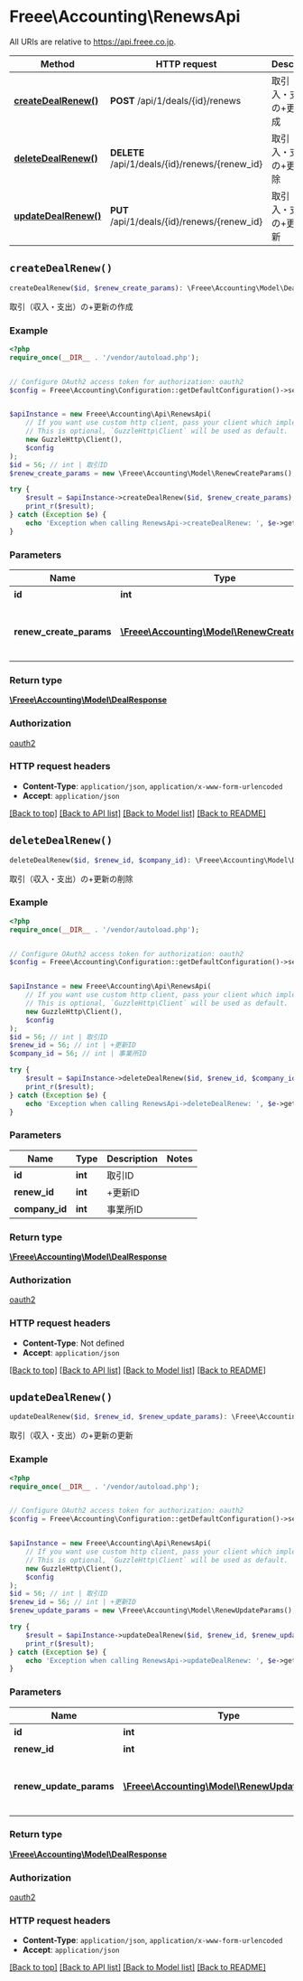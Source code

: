 # Freee\Accounting\RenewsApi

All URIs are relative to https://api.freee.co.jp.

Method | HTTP request | Description
------------- | ------------- | -------------
[**createDealRenew()**](RenewsApi.md#createDealRenew) | **POST** /api/1/deals/{id}/renews | 取引（収入・支出）の+更新の作成
[**deleteDealRenew()**](RenewsApi.md#deleteDealRenew) | **DELETE** /api/1/deals/{id}/renews/{renew_id} | 取引（収入・支出）の+更新の削除
[**updateDealRenew()**](RenewsApi.md#updateDealRenew) | **PUT** /api/1/deals/{id}/renews/{renew_id} | 取引（収入・支出）の+更新の更新


## `createDealRenew()`

```php
createDealRenew($id, $renew_create_params): \Freee\Accounting\Model\DealResponse
```

取引（収入・支出）の+更新の作成

### Example

```php
<?php
require_once(__DIR__ . '/vendor/autoload.php');


// Configure OAuth2 access token for authorization: oauth2
$config = Freee\Accounting\Configuration::getDefaultConfiguration()->setAccessToken('YOUR_ACCESS_TOKEN');


$apiInstance = new Freee\Accounting\Api\RenewsApi(
    // If you want use custom http client, pass your client which implements `GuzzleHttp\ClientInterface`.
    // This is optional, `GuzzleHttp\Client` will be used as default.
    new GuzzleHttp\Client(),
    $config
);
$id = 56; // int | 取引ID
$renew_create_params = new \Freee\Accounting\Model\RenewCreateParams(); // \Freee\Accounting\Model\RenewCreateParams | 取引（収入・支出）の+更新の作成

try {
    $result = $apiInstance->createDealRenew($id, $renew_create_params);
    print_r($result);
} catch (Exception $e) {
    echo 'Exception when calling RenewsApi->createDealRenew: ', $e->getMessage(), PHP_EOL;
}
```

### Parameters

Name | Type | Description  | Notes
------------- | ------------- | ------------- | -------------
 **id** | **int**| 取引ID |
 **renew_create_params** | [**\Freee\Accounting\Model\RenewCreateParams**](../Model/RenewCreateParams.md)| 取引（収入・支出）の+更新の作成 |

### Return type

[**\Freee\Accounting\Model\DealResponse**](../Model/DealResponse.md)

### Authorization

[oauth2](../../README.md#oauth2)

### HTTP request headers

- **Content-Type**: `application/json`, `application/x-www-form-urlencoded`
- **Accept**: `application/json`

[[Back to top]](#) [[Back to API list]](../../README.md#endpoints)
[[Back to Model list]](../../README.md#models)
[[Back to README]](../../README.md)

## `deleteDealRenew()`

```php
deleteDealRenew($id, $renew_id, $company_id): \Freee\Accounting\Model\DealResponse
```

取引（収入・支出）の+更新の削除

### Example

```php
<?php
require_once(__DIR__ . '/vendor/autoload.php');


// Configure OAuth2 access token for authorization: oauth2
$config = Freee\Accounting\Configuration::getDefaultConfiguration()->setAccessToken('YOUR_ACCESS_TOKEN');


$apiInstance = new Freee\Accounting\Api\RenewsApi(
    // If you want use custom http client, pass your client which implements `GuzzleHttp\ClientInterface`.
    // This is optional, `GuzzleHttp\Client` will be used as default.
    new GuzzleHttp\Client(),
    $config
);
$id = 56; // int | 取引ID
$renew_id = 56; // int | +更新ID
$company_id = 56; // int | 事業所ID

try {
    $result = $apiInstance->deleteDealRenew($id, $renew_id, $company_id);
    print_r($result);
} catch (Exception $e) {
    echo 'Exception when calling RenewsApi->deleteDealRenew: ', $e->getMessage(), PHP_EOL;
}
```

### Parameters

Name | Type | Description  | Notes
------------- | ------------- | ------------- | -------------
 **id** | **int**| 取引ID |
 **renew_id** | **int**| +更新ID |
 **company_id** | **int**| 事業所ID |

### Return type

[**\Freee\Accounting\Model\DealResponse**](../Model/DealResponse.md)

### Authorization

[oauth2](../../README.md#oauth2)

### HTTP request headers

- **Content-Type**: Not defined
- **Accept**: `application/json`

[[Back to top]](#) [[Back to API list]](../../README.md#endpoints)
[[Back to Model list]](../../README.md#models)
[[Back to README]](../../README.md)

## `updateDealRenew()`

```php
updateDealRenew($id, $renew_id, $renew_update_params): \Freee\Accounting\Model\DealResponse
```

取引（収入・支出）の+更新の更新

### Example

```php
<?php
require_once(__DIR__ . '/vendor/autoload.php');


// Configure OAuth2 access token for authorization: oauth2
$config = Freee\Accounting\Configuration::getDefaultConfiguration()->setAccessToken('YOUR_ACCESS_TOKEN');


$apiInstance = new Freee\Accounting\Api\RenewsApi(
    // If you want use custom http client, pass your client which implements `GuzzleHttp\ClientInterface`.
    // This is optional, `GuzzleHttp\Client` will be used as default.
    new GuzzleHttp\Client(),
    $config
);
$id = 56; // int | 取引ID
$renew_id = 56; // int | +更新ID
$renew_update_params = new \Freee\Accounting\Model\RenewUpdateParams(); // \Freee\Accounting\Model\RenewUpdateParams | 取引（収入・支出）の+更新の更新

try {
    $result = $apiInstance->updateDealRenew($id, $renew_id, $renew_update_params);
    print_r($result);
} catch (Exception $e) {
    echo 'Exception when calling RenewsApi->updateDealRenew: ', $e->getMessage(), PHP_EOL;
}
```

### Parameters

Name | Type | Description  | Notes
------------- | ------------- | ------------- | -------------
 **id** | **int**| 取引ID |
 **renew_id** | **int**| +更新ID |
 **renew_update_params** | [**\Freee\Accounting\Model\RenewUpdateParams**](../Model/RenewUpdateParams.md)| 取引（収入・支出）の+更新の更新 |

### Return type

[**\Freee\Accounting\Model\DealResponse**](../Model/DealResponse.md)

### Authorization

[oauth2](../../README.md#oauth2)

### HTTP request headers

- **Content-Type**: `application/json`, `application/x-www-form-urlencoded`
- **Accept**: `application/json`

[[Back to top]](#) [[Back to API list]](../../README.md#endpoints)
[[Back to Model list]](../../README.md#models)
[[Back to README]](../../README.md)
